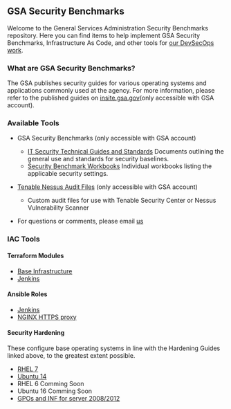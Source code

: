## GSA Security Benchmarks

Welcome to the General Services Administration Security Benchmarks repository. Here you can find items to help implement GSA Security Benchmarks, Infrastructure As Code, and other tools for [our DevSecOps work](https://tech.gsa.gov/guides/dev_sec_ops_guide/).

### What are GSA Security Benchmarks?

The GSA publishes security guides for various operating systems and applications commonly used at the agency. For more information, please refer to the published guides on [insite.gsa.gov](https://insite.gsa.gov/portal/content/627210)(only accessible with GSA account).  

### Available Tools

* GSA Security Benchmarks (only accessible with GSA account)
    * [IT Security Technical Guides and Standards](https://insite.gsa.gov/portal/content/627210) Documents outlining the general use and standards for security baselines.
    * [Security Benchmark Workbooks](https://drive.google.com/drive/folders/0BwLUd26GHbxibTFROVdoSk1RNUE) Individual workbooks listing the applicable security settings.

* [Tenable Nessus Audit Files](https://drive.google.com/drive/folders/0BwLUd26GHbxiT1hMVUtRTGNKZjg) (only accessible with GSA account)
    * Custom audit files for use with Tenable Security Center or Nessus Vulnerability Scanner

* For questions or comments, please email [us](ise-guides@gsa.gov)

### IAC Tools

#### Terraform Modules

* [Base Infrastructure](https://github.com/GSA/DevSecOps-Infrastructure)
* [Jenkins](https://github.com/GSA/jenkins-deploy)

#### Ansible Roles

* [Jenkins](https://github.com/GSA/jenkins-deploy)
* [NGINX HTTPS proxy](https://github.com/GSA/ansible-https-proxy)

#### Security Hardening

These configure base operating systems in line with the Hardening Guides linked above, to the greatest extent possible.

* [RHEL 7](https://github.com/GSA/ansible-os-rhel-7)
* [Ubuntu 14](https://github.com/GSA/ansible-os-ubuntu-14)
* RHEL 6 Comming Soon
* Ubuntu 16 Comming Soon
* [GPOs and INF for server 2008/2012](https://github.com/GSA/ISE-Security-Benchmark-GPOs)
